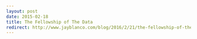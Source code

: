 ```yaml
---
layout: post
date: 2015-02-18
title: The Fellowship of The Data
redirect: http://www.jayblanco.com/blog/2016/2/21/the-fellowship-of-the-data
---
```

